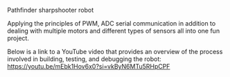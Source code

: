 Pathfinder sharpshooter robot

Applying the principles of PWM, ADC serial communication in addition to dealing with multiple motors and different types of sensors all into one fun project.

Below is a link to a YouTube video that provides an overview of the process involved in building, testing, and debugging the robot:
https://youtu.be/mEbk1Hov6x0?si=vkByN6MTu5RHpCPF
